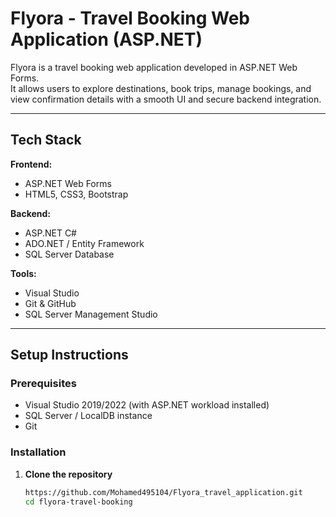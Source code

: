 # Flyora - Travel Booking Web Application (ASP.NET)

Flyora is a travel booking web application developed in ASP.NET Web Forms.  
It allows users to explore destinations, book trips, manage bookings, and view confirmation details with a smooth UI and secure backend integration.

---

## Tech Stack

**Frontend:**  
- ASP.NET Web Forms  
- HTML5, CSS3, Bootstrap  

**Backend:**  
- ASP.NET C#  
- ADO.NET / Entity Framework  
- SQL Server Database  

**Tools:**  
- Visual Studio  
- Git & GitHub  
- SQL Server Management Studio  

---

## Setup Instructions

### Prerequisites
- Visual Studio 2019/2022 (with ASP.NET workload installed)  
- SQL Server / LocalDB instance  
- Git  

### Installation

1. **Clone the repository**
   ```bash
   https://github.com/Mohamed495104/Flyora_travel_application.git
   cd flyora-travel-booking
